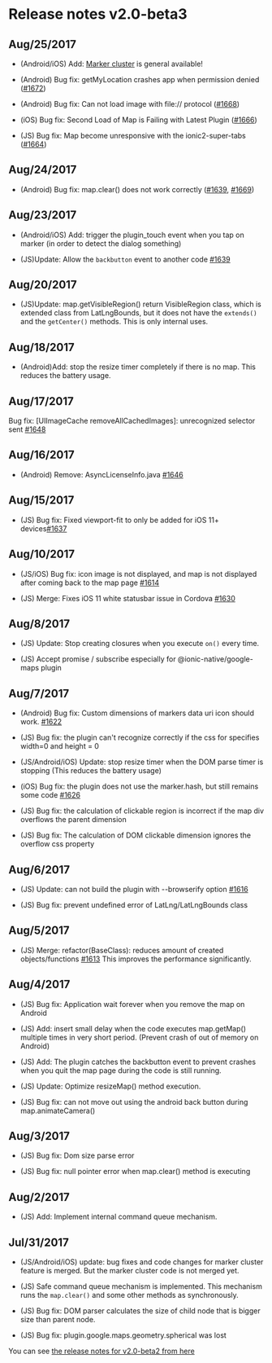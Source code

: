 # Release notes v2.0-beta3

## Aug/25/2017

- (Android/iOS) Add: [Marker cluster](https://github.com/mapsplugin/cordova-plugin-googlemaps-doc/blob/master/v2.0.0/class/MarkerCluster/README.md) is general available!

- (Android) Bug fix: getMyLocation crashes app when permission denied ([#1672](https://github.com/mapsplugin/cordova-plugin-googlemaps/issues/1672))

- (Android) Bug fix: Can not load image with file:// protocol ([#1668](https://github.com/mapsplugin/cordova-plugin-googlemaps/issues/1668))

- (iOS) Bug fix: Second Load of Map is Failing with Latest Plugin ([#1666](https://github.com/mapsplugin/cordova-plugin-googlemaps/issues/1666))

- (JS) Bug fix: Map become unresponsive with the ionic2-super-tabs ([#1664](https://github.com/mapsplugin/cordova-plugin-googlemaps/issues/1664))

## Aug/24/2017

- (Android) Bug fix: map.clear() does not work correctly ([#1639](https://github.com/mapsplugin/cordova-plugin-googlemaps/issues/1639), [#1669](https://github.com/mapsplugin/cordova-plugin-googlemaps/issues/1669))

## Aug/23/2017

- (Android/iOS) Add: trigger the plugin_touch event when you tap on marker (in order to detect the dialog something)

- (JS)Update: Allow the `backbutton` event to another code [#1639](https://github.com/mapsplugin/cordova-plugin-googlemaps/issues/1639)

## Aug/20/2017

- (JS)Update: map.getVisibleRegion() return VisibleRegion class, which is extended class from LatLngBounds, but it does not have the `extends()` and the `getCenter()` methods.
  This is only internal uses.

## Aug/18/2017

- (Android)Add: stop the resize timer completely if there is no map. This reduces the battery usage.

## Aug/17/2017

Bug fix: [UIImageCache removeAllCachedImages]: unrecognized selector sent [#1648](https://github.com/mapsplugin/cordova-plugin-googlemaps/issues/1648)

## Aug/16/2017

- (Android) Remove: AsyncLicenseInfo.java [#1646](https://github.com/mapsplugin/cordova-plugin-googlemaps/issues/1646)

## Aug/15/2017

- (JS) Bug fix: Fixed viewport-fit to only be added for iOS 11+ devices[#1637](https://github.com/mapsplugin/cordova-plugin-googlemaps/issues/1637)

## Aug/10/2017

- (JS/iOS) Bug fix: icon image is not displayed, and map is not displayed after coming back to the map page [#1614](https://github.com/mapsplugin/cordova-plugin-googlemaps/issues/1614)

- (JS) Merge: Fixes iOS 11 white statusbar issue in Cordova [#1630](https://github.com/mapsplugin/cordova-plugin-googlemaps/issues/1630)


## Aug/8/2017

- (JS) Update: Stop creating closures when you execute `on()` every time.

- (JS) Accept promise / subscribe especially for @ionic-native/google-maps plugin

## Aug/7/2017

- (Android) Bug fix: Custom dimensions of markers data uri icon should work. [#1622](https://github.com/mapsplugin/cordova-plugin-googlemaps/issues/1622)

- (JS) Bug fix: the plugin can't recognize correctly if the css for <body> specifies width=0 and height = 0

- (JS/Android/iOS) Update: stop resize timer when the DOM parse timer is stopping (This reduces the battery usage)

- (iOS) Bug fix: the plugin does not use the marker.hash, but still remains some code [#1626](https://github.com/mapsplugin/cordova-plugin-googlemaps/issues/1626)

- (JS) Bug fix: the calculation of clickable region is incorrect if the map div overflows the parent dimension

- (JS) Bug fix: The calculation of DOM clickable dimension ignores the overflow css property


## Aug/6/2017

- (JS) Update: can not build the plugin with --browserify option [#1616](https://github.com/mapsplugin/cordova-plugin-googlemaps/issues/1616)

- (JS) Bug fix: prevent undefined error of LatLng/LatLngBounds class

## Aug/5/2017

- (JS) Merge: refactor(BaseClass): reduces amount of created objects/functions [#1613](https://github.com/mapsplugin/cordova-plugin-googlemaps/pull/1613)
  This improves the performance significantly.

## Aug/4/2017

- (JS) Bug fix: Application wait forever when you remove the map on Android

- (JS) Add: insert small delay when the code executes map.getMap() multiple times in very short period.
  (Prevent crash of out of memory on Android)

- (JS) Add: The plugin catches the backbutton event to prevent crashes when you quit the map page during the code is still running.

- (JS) Update: Optimize resizeMap() method execution.

- (JS) Bug fix: can not move out using the android back button during map.animateCamera()


## Aug/3/2017

- (JS) Bug fix: Dom size parse error

- (JS) Bug fix: null pointer error when map.clear() method is executing

## Aug/2/2017

- (JS) Add: Implement internal command queue mechanism.

## Jul/31/2017

- (JS/Android/iOS) update: bug fixes and code changes for marker cluster feature is merged.
  But the marker cluster code is not merged yet.

- (JS) Safe command queue mechanism is implemented.
  This mechanism runs the `map.clear()` and some other methods as synchronously.

- (JS) Bug fix: DOM parser calculates the size of child node that is bigger size than parent node.

- (JS) Bug fix: plugin.google.maps.geometry.spherical was lost

You can see [the release notes for v2.0-beta2 from here](https://github.com/mapsplugin/cordova-plugin-googlemaps-doc/blob/master/v2.0.0/ReleaseNotes/v2.0-beta2/README.md)

